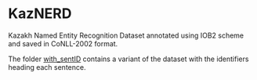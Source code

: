 # KazNERD
Kazakh Named Entity Recognition Dataset annotated using IOB2 scheme and saved in CoNLL-2002 format.

The folder [with_sentID](with_sentID) contains a variant of the dataset with the identifiers heading each sentence.
